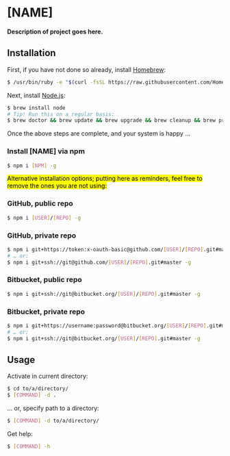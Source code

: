 # [NAME]

**Description of project goes here.**

## Installation

First, if you have not done so already, install [Homebrew](http://brew.sh/):

```bash
$ /usr/bin/ruby -e "$(curl -fsSL https://raw.githubusercontent.com/Homebrew/install/master/install)"
```

Next, install [Node.js](https://nodejs.org/en/):

```bash
$ brew install node
# Tip! Run this on a regular basis:
$ brew doctor && brew update && brew upgrade && brew cleanup && brew prune && brew doctor
```

Once the above steps are complete, and your system is happy …

### Install [NAME] via npm

```bash
$ npm i [NPM] -g
```

<mark>Alternative installation options; putting here as reminders, feel free to remove the ones you are not using:</mark>

### GitHub, public repo

```bash
$ npm i [USER]/[REPO] -g
```

### GitHub, private repo

```bash
$ npm i git+https://token:x-oauth-basic@github.com/[USER]/[REPO].git#master -g
# … or:
$ npm i git+ssh://git@github.com/[USER]/[REPO].git#master -g
```

### Bitbucket, public repo

```bash
$ npm i git+ssh://git@bitbucket.org/[USER]/[REPO].git#master -g
```

### Bitbucket, private repo

```bash
$ npm i git+https://username:password@bitbucket.org/[USER]/[REPO].git#master -g
# … or:
$ npm i git+ssh://git@bitbucket.org/[USER]/[REPO].git#master -g
```

## Usage

Activate in current directory:

```bash
$ cd to/a/directory/
$ [COMMAND] -d .
```

… or, specify path to a directory:

```bash
$ [COMMAND] -d to/a/directory/
```

Get help:

```bash
$ [COMMAND] -h
```
